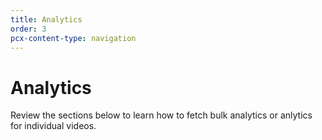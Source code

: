 ```yaml
---
title: Analytics
order: 3
pcx-content-type: navigation
---
```


# Analytics

Review the sections below to learn how to fetch bulk analytics or anlytics for individual videos.

<DirectoryListing path="/analytics"/>
